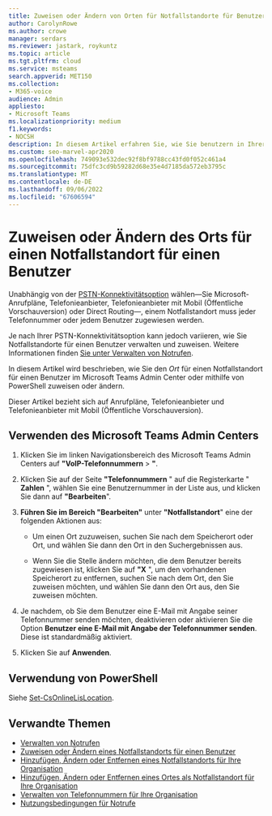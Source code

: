 ```yaml
---
title: Zuweisen oder Ändern von Orten für Notfallstandorte für Benutzer
author: CarolynRowe
ms.author: crowe
manager: serdars
ms.reviewer: jastark, roykuntz
ms.topic: article
ms.tgt.pltfrm: cloud
ms.service: msteams
search.appverid: MET150
ms.collection:
- M365-voice
audience: Admin
appliesto:
- Microsoft Teams
ms.localizationpriority: medium
f1.keywords:
- NOCSH
description: In diesem Artikel erfahren Sie, wie Sie benutzern in Ihrer Organisation den Ort für einen Notfallstandort zuweisen oder ändern.
ms.custom: seo-marvel-apr2020
ms.openlocfilehash: 749093e532dec92f8bf9788cc43fd0f052c461a4
ms.sourcegitcommit: 75dfc3cd9b59282d68e35e4d7185da572eb3795c
ms.translationtype: MT
ms.contentlocale: de-DE
ms.lasthandoff: 09/06/2022
ms.locfileid: "67606594"
---
```

# <a name="assign-or-change-the-place-for-an-emergency-location-for-a-user"></a>Zuweisen oder Ändern des Orts für einen Notfallstandort für einen Benutzer

Unabhängig von der [PSTN-Konnektivitätsoption](pstn-connectivity.md) wählen&mdash;Sie Microsoft-Anrufpläne, Telefonieanbieter, Telefonieanbieter mit Mobil (Öffentliche Vorschauversion) oder Direct Routing&mdash;, einem Notfallstandort muss jeder Telefonnummer oder jedem Benutzer zugewiesen werden.

Je nach Ihrer PSTN-Konnektivitätsoption kann jedoch variieren, wie Sie Notfallstandorte für einen Benutzer verwalten und zuweisen. Weitere Informationen finden [Sie unter Verwalten von Notrufen](what-are-emergency-locations-addresses-and-call-routing.md).

In diesem Artikel wird beschrieben, wie Sie den *Ort* für einen Notfallstandort für einen Benutzer im Microsoft Teams Admin Center oder mithilfe von PowerShell zuweisen oder ändern.

Dieser Artikel bezieht sich auf Anrufpläne, Telefonieanbieter und Telefonieanbieter mit Mobil (Öffentliche Vorschauversion).

## <a name="using-the-microsoft-teams-admin-center"></a>Verwenden des Microsoft Teams Admin Centers

1. Klicken Sie im linken Navigationsbereich des Microsoft Teams Admin Centers auf **"VoIP-Telefonnummern** > **"**.

2. Klicken Sie auf der Seite **"Telefonnummern** " auf die Registerkarte " **Zahlen** ", wählen Sie eine Benutzernummer in der Liste aus, und klicken Sie dann auf **"Bearbeiten**".

3. **Führen Sie im Bereich "Bearbeiten"** unter **"Notfallstandort**" eine der folgenden Aktionen aus:

    - Um einen Ort zuzuweisen, suchen Sie nach dem Speicherort oder Ort, und wählen Sie dann den Ort in den Suchergebnissen aus.

    - Wenn Sie die Stelle ändern möchten, die dem Benutzer bereits zugewiesen ist, klicken Sie auf **"X** ", um den vorhandenen Speicherort zu entfernen, suchen Sie nach dem Ort, den Sie zuweisen möchten, und wählen Sie dann den Ort aus, den Sie zuweisen möchten.

4. Je nachdem, ob Sie dem Benutzer eine E-Mail mit Angabe seiner Telefonnummer senden möchten, deaktivieren oder aktivieren Sie die Option **Benutzer eine E-Mail mit Angabe der Telefonnummer senden**. Diese ist standardmäßig aktiviert.

5. Klicken Sie auf **Anwenden**.

## <a name="using-powershell"></a>Verwendung von PowerShell

Siehe [Set-CsOnlineLisLocation](/powershell/module/skype/set-csonlinelislocation).
    
## <a name="related-topics"></a>Verwandte Themen

- [Verwalten von Notrufen](what-are-emergency-locations-addresses-and-call-routing.md)
- [Zuweisen oder Ändern eines Notfallstandorts für einen Benutzer](assign-change-emergency-location-user.md)
- [Hinzufügen, Ändern oder Entfernen eines Notfallstandorts für Ihre Organisation](add-change-remove-emergency-location-organization.md)
- [Hinzufügen, Ändern oder Entfernen eines Ortes als Notfallstandort für Ihre Organisation](add-change-remove-emergency-place-organization.md)
- [Verwalten von Telefonnummern für Ihre Organisation](/microsoftteams/manage-phone-numbers-for-your-organization)
- [Nutzungsbedingungen für Notrufe](./emergency-calling-terms-and-conditions.md)